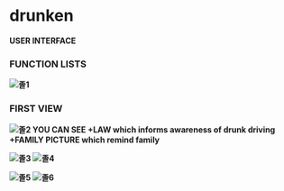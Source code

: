 # drunken
<B>USER INTERFACE
### FUNCTION LISTS
![졸1](https://user-images.githubusercontent.com/44489852/82537117-7cccb400-9b84-11ea-8fa3-119ee517f491.PNG)

### FIRST VIEW
![졸2](https://user-images.githubusercontent.com/44489852/82537527-24e27d00-9b85-11ea-97e3-f7b388be6716.png)
YOU CAN SEE
+LAW which informs awareness of drunk driving
+FAMILY PICTURE which remind family

![졸3](https://user-images.githubusercontent.com/44489852/82537529-2613aa00-9b85-11ea-83b5-f3eb1386bb39.PNG)
![졸4](https://user-images.githubusercontent.com/44489852/82537530-26ac4080-9b85-11ea-9155-b1dcae43b678.PNG)

![졸5](https://user-images.githubusercontent.com/44489852/82537532-27dd6d80-9b85-11ea-8fb6-9cfcfa1a567e.PNG)
![졸6](https://user-images.githubusercontent.com/44489852/82537533-28760400-9b85-11ea-823e-11a716137699.PNG)
